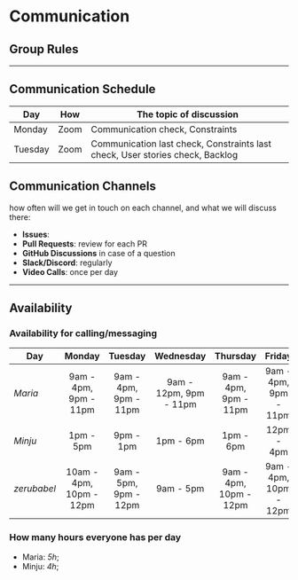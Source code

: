 # Communication

## Group Rules

<!-- any general rules you'd like to set for your group? -->

---

## Communication Schedule

| Day    | How  | The topic of discussion          |
| ------ | :--: | -------------------------------- |
| Monday | Zoom | Communication check, Constraints |
| Tuesday| Zoom | Communication last check, Constraints last check, User stories check, Backlog|

## Communication Channels

how often will we get in touch on each channel, and what we will discuss there:

- **Issues**:
- **Pull Requests**: review for each PR
- **GitHub Discussions** in case of a question
- **Slack/Discord**: regularly
- **Video Calls**: once per day

---

## Availability

### Availability for calling/messaging

| Day         |        Monday         |        Tuesday        |       Wednesday        |       Thursday        |        Friday         |  Saturday  |   Sunday   |
| -------     | :-------------------: | :-------------------: | :--------------------: | :-------------------: | :-------------------: | :--------: | :--------:    |
| _Maria_     | 9am - 4pm, 9pm - 11pm | 9am - 4pm, 9pm - 11pm | 9am - 12pm, 9pm - 11pm | 9am - 4pm, 9pm - 11pm | 9am - 4pm, 9pm - 11pm | 11am - 1pm | 9pm - 12am |
| _Minju_     |       1pm - 5pm       |       9pm - 1pm       |       1pm - 6pm        |       1pm - 6pm       |      12pm - 4pm       | 9pm - 1pm  | 12pm - 6pm |
| _zerubabel_ | 10am - 4pm, 10pm - 12pm | 9am - 5pm, 9pm - 12pm | 9am - 5pm | 9am - 4pm, 10pm - 12pm | 9am - 4pm, 10pm - 12pm | 11am - 4pm | 9pm - 12am |

### How many hours everyone has per day

- Maria: _5h_;
- Minju: _4h_;

<!--## Asking for Help

There's a fine line between confidently learning from your mistakes, and
stubbornly getting no where. Here is a general guide for when to ask for help
based on how long you've been stuck on the same problem:

1. _0 -> 30 min_: Try on your own
2. _30 -> 60 min_: Ask your group for help
3. _60+ min_: Tag your coaches in Slack or GitHub-->
